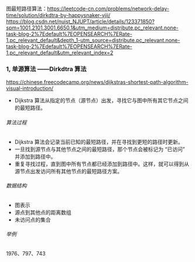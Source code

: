 图最短路径算法：https://leetcode-cn.com/problems/network-delay-time/solution/dirkdtra-by-happysnaker-vjii/
https://blog.csdn.net/nuist_NJUPT/article/details/123371850?spm=1001.2101.3001.6650.1&utm_medium=distribute.pc_relevant.none-task-blog-2%7Edefault%7EOPENSEARCH%7ERate-1.pc_relevant_default&depth_1-utm_source=distribute.pc_relevant.none-task-blog-2%7Edefault%7EOPENSEARCH%7ERate-1.pc_relevant_default&utm_relevant_index=2

### 1, 单源算法 ——Dirkdtra 算法
https://chinese.freecodecamp.org/news/dijkstras-shortest-path-algorithm-visual-introduction/
- Dijkstra 算法从指定的节点（源节点）出发，寻找它与图中所有其它节点之间的最短路径。
###### 算法过程
- Dijkstra 算法会记录当前已知的最短路径，并在寻找到更短的路径时更新。
- 一旦找到源节点与其他节点之间的最短路径，那个节点会被标记为 “已访问” 并添加到路径中。
- 重复寻找过程，直到图中所有节点都已经添加到路径中。这样，就可以得到从源节点出发访问所有其他节点的最短路径方案。

###### 数据结构
- 图表示
- 源点到其他点的距离数组
- 未访问点的集合

###### 举例
1976、797、743


